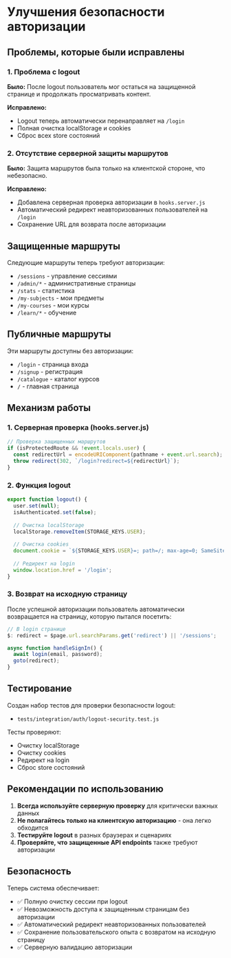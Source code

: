 # Улучшения безопасности авторизации

## Проблемы, которые были исправлены

### 1. Проблема с logout
**Было:** После logout пользователь мог остаться на защищенной странице и продолжать просматривать контент.

**Исправлено:** 
- Logout теперь автоматически перенаправляет на `/login`
- Полная очистка localStorage и cookies
- Сброс всех store состояний

### 2. Отсутствие серверной защиты маршрутов
**Было:** Защита маршрутов была только на клиентской стороне, что небезопасно.

**Исправлено:**
- Добавлена серверная проверка авторизации в `hooks.server.js`
- Автоматический редирект неавторизованных пользователей на `/login`
- Сохранение URL для возврата после авторизации

## Защищенные маршруты

Следующие маршруты теперь требуют авторизации:
- `/sessions` - управление сессиями
- `/admin/*` - административные страницы  
- `/stats` - статистика
- `/my-subjects` - мои предметы
- `/my-courses` - мои курсы
- `/learn/*` - обучение

## Публичные маршруты

Эти маршруты доступны без авторизации:
- `/login` - страница входа
- `/signup` - регистрация
- `/catalogue` - каталог курсов
- `/` - главная страница

## Механизм работы

### 1. Серверная проверка (hooks.server.js)
```javascript
// Проверка защищенных маршрутов
if (isProtectedRoute && !event.locals.user) {
  const redirectUrl = encodeURIComponent(pathname + event.url.search);
  throw redirect(302, `/login?redirect=${redirectUrl}`);
}
```

### 2. Функция logout
```javascript
export function logout() {
  user.set(null);
  isAuthenticated.set(false);
  
  // Очистка localStorage
  localStorage.removeItem(STORAGE_KEYS.USER);
  
  // Очистка cookies
  document.cookie = `${STORAGE_KEYS.USER}=; path=/; max-age=0; SameSite=Lax`;
  
  // Редирект на login
  window.location.href = '/login';
}
```

### 3. Возврат на исходную страницу
После успешной авторизации пользователь автоматически возвращается на страницу, которую пытался посетить:

```javascript
// В login странице
$: redirect = $page.url.searchParams.get('redirect') || '/sessions';

async function handleSignIn() {
  await login(email, password);
  goto(redirect);
}
```

## Тестирование

Создан набор тестов для проверки безопасности logout:
- `tests/integration/auth/logout-security.test.js`

Тесты проверяют:
- Очистку localStorage
- Очистку cookies  
- Редирект на login
- Сброс store состояний

## Рекомендации по использованию

1. **Всегда используйте серверную проверку** для критически важных данных
2. **Не полагайтесь только на клиентскую авторизацию** - она легко обходится
3. **Тестируйте logout** в разных браузерах и сценариях
4. **Проверяйте, что защищенные API endpoints** также требуют авторизации

## Безопасность

Теперь система обеспечивает:
- ✅ Полную очистку сессии при logout
- ✅ Невозможность доступа к защищенным страницам без авторизации
- ✅ Автоматический редирект неавторизованных пользователей
- ✅ Сохранение пользовательского опыта с возвратом на исходную страницу
- ✅ Серверную валидацию авторизации
